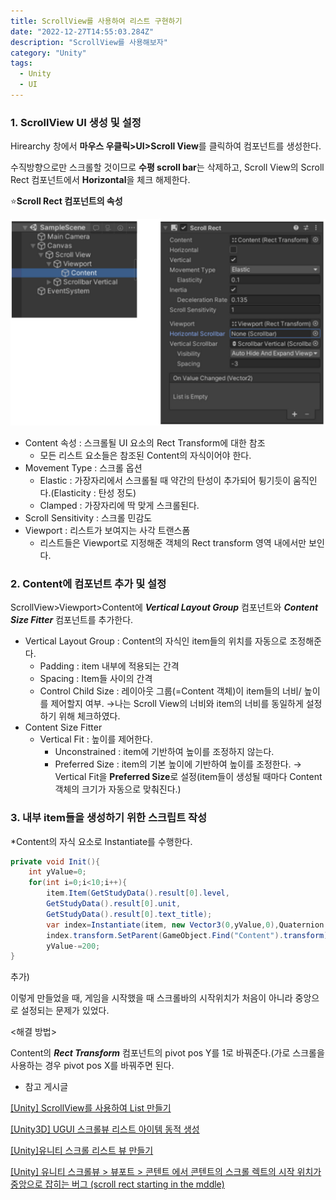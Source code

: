 ```yaml
---
title: ScrollView를 사용하여 리스트 구현하기
date: "2022-12-27T14:55:03.284Z"
description: "ScrollView를 사용해보자"
category: "Unity"
tags:
  - Unity
  - UI
---
```


### 1. ScrollView UI 생성 및 설정

Hirearchy 창에서 **마우스 우클릭>UI>Scroll View**를 클릭하여 컴포넌트를 생성한다.

수직방향으로만 스크롤할 것이므로 **수평 scroll bar**는 삭제하고, Scroll View의 Scroll Rect 컴포넌트에서 **Horizontal**을 체크 해제한다.

<aside>
⭐<strong>Scroll Rect 컴포넌트의 속성</strong>

![scroll_rect](scroll_rect.png)

- Content 속성 : 스크롤될 UI 요소의 Rect Transform에 대한 참조
  - 모든 리스트 요소들은 참조된 Content의 자식이어야 한다.
- Movement Type : 스크롤 옵션
  - Elastic : 가장자리에서 스크롤될 때 약간의 탄성이 추가되어 튕기듯이 움직인다.(Elasticity : 탄성 정도)
  - Clamped : 가장자리에 딱 맞게 스크롤된다.
- Scroll Sensitivity : 스크롤 민감도
- Viewport : 리스트가 보여지는 사각 트랜스폼
  - 리스트들은 Viewport로 지정해준 객체의 Rect transform 영역 내에서만 보인다.
  </aside>

### 2. Content에 컴포넌트 추가 및 설정

ScrollView>Viewport>Content에 **_Vertical Layout Group_** 컴포넌트와 **_Content Size Fitter_** 컴포넌트를 추가한다.

- Vertical Layout Group : Content의 자식인 item들의 위치를 자동으로 조정해준다.
  - Padding : item 내부에 적용되는 간격
  - Spacing : Item들 사이의 간격
  - Control Child Size : 레이아웃 그룹(=Content 객체)이 item들의 너비/ 높이를 제어할지 여부.
    →나는 Scroll View의 너비와 item의 너비를 동일하게 설정하기 위해 체크하였다.
- Content Size Fitter
  - Vertical Fit : 높이를 제어한다.
    - Unconstrained : item에 기반하여 높이를 조정하지 않는다.
    - Preferred Size : item의 기본 높이에 기반하여 높이를 조정한다.
      → Vertical Fit을 **Preferred Size**로 설정(item들이 생성될 때마다 Content 객체의 크기가 자동으로 맞춰진다.)

### 3. 내부 item들을 생성하기 위한 스크립트 작성

\*Content의 자식 요소로 Instantiate를 수행한다.

```csharp
private void Init(){
	int yValue=0;
	for(int i=0;i<10;i++){
		item.Item(GetStudyData().result[0].level,
		GetStudyData().result[0].unit,
		GetStudyData().result[0].text_title);
		var index=Instantiate(item, new Vector3(0,yValue,0),Quaternion.identity);
		index.transform.SetParent(GameObject.Find("Content").transform);
		yValue-=200;
}
```

추가)

이렇게 만들었을 때, 게임을 시작했을 때 스크롤바의 시작위치가 처음이 아니라 중앙으로 설정되는 문제가 있었다.

<해결 방법>

Content의 **_Rect Transform_** 컴포넌트의 pivot pos Y를 1로 바꿔준다.(가로 스크롤을 사용하는 경우 pivot pos X를 바꿔주면 된다.

- 참고 게시글

[[Unity] ScrollView를 사용하여 List 만들기](https://kumgo1d.tistory.com/14)

[[Unity3D] UGUI 스크롤뷰 리스트 아이템 동적 생성](https://www.youtube.com/watch?v=TnGqmHEoaFE)

[[Unity]유니티 스크롤 리스트 뷰 만들기](https://textbox.tistory.com/entry/Unity%EC%9C%A0%EB%8B%88%ED%8B%B0-%EC%8A%A4%ED%81%AC%EB%A1%A4-%EB%A6%AC%EC%8A%A4%ED%8A%B8-%EB%B7%B0-%EB%A7%8C%EB%93%A4%EA%B8%B0)

[[Unity] 유니티 스크롤뷰 > 뷰포트 > 콘텐트 에서 콘텐트의 스크롤 렉트의 시작 위치가 중앙으로 잡히는 버그 (scroll rect starting in the mddle)](https://ssscool.tistory.com/428)
